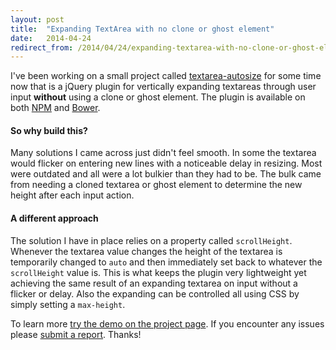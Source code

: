 ```yaml
---
layout: post
title:  "Expanding TextArea with no clone or ghost element"
date:   2014-04-24
redirect_from: /2014/04/24/expanding-textarea-with-no-clone-or-ghost-element/
---
```


I've been working on a small project called [textarea-autosize](https://javierjulio.github.io/textarea-autosize/) for some time now that is a jQuery plugin for vertically expanding textareas through user input **without** using a clone or ghost element. The plugin is available on both [NPM](https://www.npmjs.org/package/textarea-autosize) and [Bower](https://bower.io/search/?q=textarea-autosize).

#### So why build this?

Many solutions I came across just didn't feel smooth. In some the textarea would flicker on entering new lines with a noticeable delay in resizing. Most were outdated and all were a lot bulkier than they had to be. The bulk came from needing a cloned textarea or ghost element to determine the new height after each input action.

#### A different approach

The solution I have in place relies on a property called `scrollHeight`. Whenever the textarea value changes the height of the textarea is temporarily changed to `auto` and then immediately set back to whatever the `scrollHeight` value is. This is what keeps the plugin very lightweight yet achieving the same result of an expanding textarea on input without a flicker or delay. Also the expanding can be controlled all using CSS by simply setting a `max-height`.

To learn more [try the demo on the project page](https://javierjulio.github.io/textarea-autosize/). If you encounter any issues please [submit a report](https://github.com/javierjulio/textarea-autosize/issues). Thanks!
